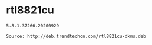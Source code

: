 # rtl8821cu
```sh
5.8.1.37266.20200929
```
```sh
Source: http://deb.trendtechcn.com/rtl8821cu-dkms.deb
```
